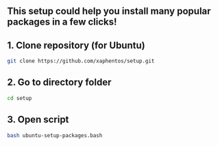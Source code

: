 ## This setup could help you install many popular packages in a few clicks!

## 1. Clone repository (for Ubuntu)

```bash
git clone https://github.com/xaphentos/setup.git
```

## 2. Go to directory folder

```bash
cd setup
```
## 3. Open script

```bash
bash ubuntu-setup-packages.bash
```
